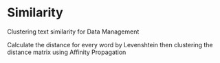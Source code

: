 # Similarity
Clustering text similarity for Data Management

Calculate the distance for every word by Levenshtein then clustering the distance matrix using Affinity Propagation
